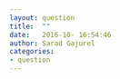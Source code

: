 ```yaml
---
layout: question
title:  ""
date:   2016-10- 16:54:46
author: Sarad Gajurel
categories:
- question
---
```



